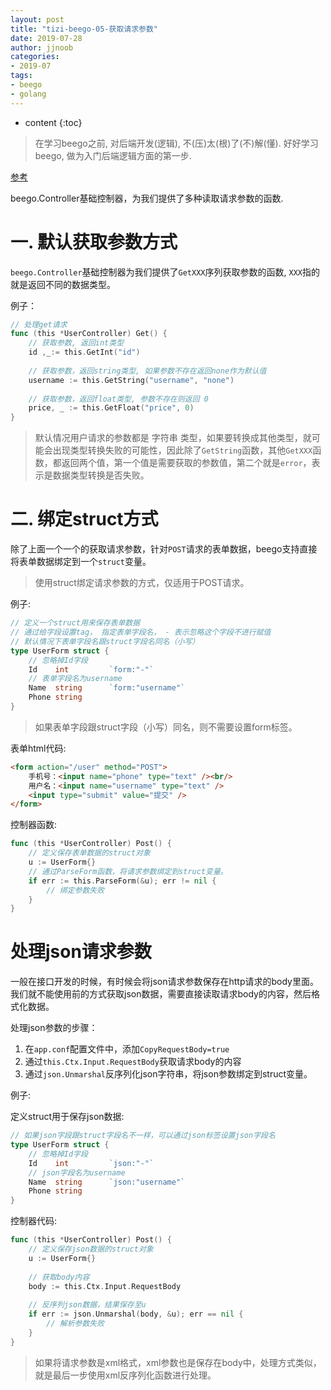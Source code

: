 ```yaml
---
layout: post
title: "tizi-beego-05-获取请求参数"
date: 2019-07-28
author: jjnoob
categories:
- 2019-07
tags:
- beego
- golang
---
```


* content
{:toc}

> 在学习beego之前, 对后端开发(逻辑), 不(压)太(根)了(不)解(懂). 好好学习beego, 做为入门后端逻辑方面的第一步.



[参考](https://www.tizi365.com/archives/115.html)

beego.Controller基础控制器，为我们提供了多种读取请求参数的函数. 

# 一. 默认获取参数方式
`beego.Controller`基础控制器为我们提供了`GetXXX`序列获取参数的函数, `XXX`指的就是返回不同的数据类型。

例子：
```go
// 处理get请求
func (this *UserController) Get() {
	// 获取参数, 返回int类型
	id ,_:= this.GetInt("id")
	
	// 获取参数，返回string类型, 如果参数不存在返回none作为默认值
	username := this.GetString("username", "none")
	
	// 获取参数，返回float类型, 参数不存在则返回 0
	price, _ := this.GetFloat("price", 0)
}
```

> 默认情况用户请求的参数都是 字符串 类型，如果要转换成其他类型，就可能会出现类型转换失败的可能性，因此除了`GetString`函数，其他`GetXXX`函数，都返回两个值，第一个值是需要获取的参数值，第二个就是`error`，表示是数据类型转换是否失败。


# 二. 绑定struct方式
除了上面一个一个的获取请求参数，针对`POST`请求的表单数据，beego支持直接将表单数据绑定到一个`struct`变量。

> 使用struct绑定请求参数的方式，仅适用于POST请求。


例子:
```go
// 定义一个struct用来保存表单数据
// 通过给字段设置tag， 指定表单字段名， - 表示忽略这个字段不进行赋值
// 默认情况下表单字段名跟struct字段名同名（小写）
type UserForm struct {
    // 忽略掉Id字段
    Id    int         `form:"-"`
    // 表单字段名为username
    Name  string      `form:"username"`
    Phone string      
}
```
> 如果表单字段跟struct字段（小写）同名，则不需要设置form标签。 


表单html代码:

```html
<form action="/user" method="POST">
    手机号：<input name="phone" type="text" /><br/>
    用户名：<input name="username" type="text" />
    <input type="submit" value="提交" />
</form>
```

控制器函数:
```go
func (this *UserController) Post() {
    // 定义保存表单数据的struct对象
    u := UserForm{}
    // 通过ParseForm函数，将请求参数绑定到struct变量。
    if err := this.ParseForm(&u); err != nil {
        // 绑定参数失败
    }
}
```

# 处理json请求参数
一般在接口开发的时候，有时候会将json请求参数保存在http请求的body里面。我们就不能使用前的方式获取json数据，需要直接读取请求body的内容，然后格式化数据。

处理json参数的步骤：

1. 在`app.conf`配置文件中，添加`CopyRequestBody=true`
2. 通过`this.Ctx.Input.RequestBody`获取请求body的内容
3. 通过`json.Unmarshal`反序列化json字符串，将json参数绑定到struct变量。

例子:

定义struct用于保存json数据:
```go
// 如果json字段跟struct字段名不一样，可以通过json标签设置json字段名
type UserForm struct {
    // 忽略掉Id字段
    Id    int         `json:"-"`
    // json字段名为username
    Name  string      `json:"username"`
    Phone string      
}
```

控制器代码:
```go
func (this *UserController) Post() {
    // 定义保存json数据的struct对象
    u := UserForm{}
    
    // 获取body内容
    body := this.Ctx.Input.RequestBody
    
    // 反序列json数据，结果保存至u
    if err := json.Unmarshal(body, &u); err == nil {
        // 解析参数失败
    }
}
```

> 如果将请求参数是xml格式，xml参数也是保存在body中，处理方式类似，就是最后一步使用xml反序列化函数进行处理。
